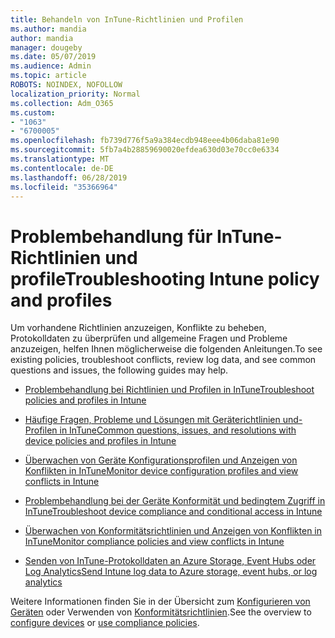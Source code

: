 ```yaml
---
title: Behandeln von InTune-Richtlinien und Profilen
ms.author: mandia
author: mandia
manager: dougeby
ms.date: 05/07/2019
ms.audience: Admin
ms.topic: article
ROBOTS: NOINDEX, NOFOLLOW
localization_priority: Normal
ms.collection: Adm_O365
ms.custom:
- "1063"
- "6700005"
ms.openlocfilehash: fb739d776f5a9a384ecdb948eee4b06daba81e90
ms.sourcegitcommit: 5fb7a4b28859690020efdea630d03e70cc0e6334
ms.translationtype: MT
ms.contentlocale: de-DE
ms.lasthandoff: 06/28/2019
ms.locfileid: "35366964"
---
```

# <a name="troubleshooting-intune-policy-and-profiles"></a><span data-ttu-id="4f076-102">Problembehandlung für InTune-Richtlinien und profile</span><span class="sxs-lookup"><span data-stu-id="4f076-102">Troubleshooting Intune policy and profiles</span></span>

<span data-ttu-id="4f076-103">Um vorhandene Richtlinien anzuzeigen, Konflikte zu beheben, Protokolldaten zu überprüfen und allgemeine Fragen und Probleme anzuzeigen, helfen Ihnen möglicherweise die folgenden Anleitungen.</span><span class="sxs-lookup"><span data-stu-id="4f076-103">To see existing policies, troubleshoot conflicts, review log data, and see common questions and issues, the following guides may help.</span></span>

- [<span data-ttu-id="4f076-104">Problembehandlung bei Richtlinien und Profilen in InTune</span><span class="sxs-lookup"><span data-stu-id="4f076-104">Troubleshoot policies and profiles in Intune</span></span>](https://docs.microsoft.com/intune/troubleshoot-policies-in-microsoft-intune)

- [<span data-ttu-id="4f076-105">Häufige Fragen, Probleme und Lösungen mit Geräterichtlinien und-Profilen in InTune</span><span class="sxs-lookup"><span data-stu-id="4f076-105">Common questions, issues, and resolutions with device policies and profiles in Intune</span></span>](https://docs.microsoft.com/intune/device-profile-troubleshoot)

- [<span data-ttu-id="4f076-106">Überwachen von Geräte Konfigurationsprofilen und Anzeigen von Konflikten in InTune</span><span class="sxs-lookup"><span data-stu-id="4f076-106">Monitor device configuration profiles and view conflicts in Intune</span></span>](https://docs.microsoft.com/intune/device-profile-monitor)

- [<span data-ttu-id="4f076-107">Problembehandlung bei der Geräte Konformität und bedingtem Zugriff in InTune</span><span class="sxs-lookup"><span data-stu-id="4f076-107">Troubleshoot device compliance and conditional access in Intune</span></span>](https://docs.microsoft.com/intune/troubleshoot-conditional-access)

- [<span data-ttu-id="4f076-108">Überwachen von Konformitätsrichtlinien und Anzeigen von Konflikten in InTune</span><span class="sxs-lookup"><span data-stu-id="4f076-108">Monitor compliance policies and view conflicts in Intune</span></span>](https://docs.microsoft.com/intune/compliance-policy-monitor)

- [<span data-ttu-id="4f076-109">Senden von InTune-Protokolldaten an Azure Storage, Event Hubs oder Log Analytics</span><span class="sxs-lookup"><span data-stu-id="4f076-109">Send Intune log data to Azure storage, event hubs, or log analytics</span></span>](https://docs.microsoft.com/intune/review-logs-using-azure-monitor)

<span data-ttu-id="4f076-110">Weitere Informationen finden Sie in der Übersicht zum [Konfigurieren von Geräten](https://docs.microsoft.com/intune/device-profiles) oder Verwenden von [Konformitätsrichtlinien](https://docs.microsoft.com/intune/device-compliance-get-started).</span><span class="sxs-lookup"><span data-stu-id="4f076-110">See the overview to [configure devices](https://docs.microsoft.com/intune/device-profiles) or [use compliance policies](https://docs.microsoft.com/intune/device-compliance-get-started).</span></span>